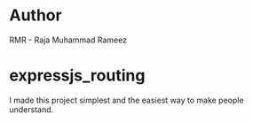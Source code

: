 # Author
RMR - Raja Muhammad Rameez

# expressjs_routing
I made this project simplest and the easiest way to make people understand.